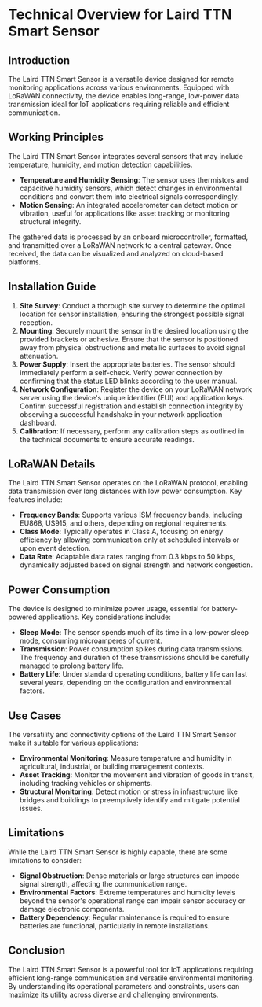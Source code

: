 # Technical Overview for Laird TTN Smart Sensor

## Introduction
The Laird TTN Smart Sensor is a versatile device designed for remote monitoring applications across various environments. Equipped with LoRaWAN connectivity, the device enables long-range, low-power data transmission ideal for IoT applications requiring reliable and efficient communication.

## Working Principles
The Laird TTN Smart Sensor integrates several sensors that may include temperature, humidity, and motion detection capabilities. 

- **Temperature and Humidity Sensing**: The sensor uses thermistors and capacitive humidity sensors, which detect changes in environmental conditions and convert them into electrical signals correspondingly.
- **Motion Sensing**: An integrated accelerometer can detect motion or vibration, useful for applications like asset tracking or monitoring structural integrity. 

The gathered data is processed by an onboard microcontroller, formatted, and transmitted over a LoRaWAN network to a central gateway. Once received, the data can be visualized and analyzed on cloud-based platforms.

## Installation Guide
1. **Site Survey**: Conduct a thorough site survey to determine the optimal location for sensor installation, ensuring the strongest possible signal reception.
2. **Mounting**: Securely mount the sensor in the desired location using the provided brackets or adhesive. Ensure that the sensor is positioned away from physical obstructions and metallic surfaces to avoid signal attenuation.
3. **Power Supply**: Insert the appropriate batteries. The sensor should immediately perform a self-check. Verify power connection by confirming that the status LED blinks according to the user manual.
4. **Network Configuration**: Register the device on your LoRaWAN network server using the device's unique identifier (EUI) and application keys. Confirm successful registration and establish connection integrity by observing a successful handshake in your network application dashboard.
5. **Calibration**: If necessary, perform any calibration steps as outlined in the technical documents to ensure accurate readings.

## LoRaWAN Details
The Laird TTN Smart Sensor operates on the LoRaWAN protocol, enabling data transmission over long distances with low power consumption. Key features include:

- **Frequency Bands**: Supports various ISM frequency bands, including EU868, US915, and others, depending on regional requirements.
- **Class Mode**: Typically operates in Class A, focusing on energy efficiency by allowing communication only at scheduled intervals or upon event detection.
- **Data Rate**: Adaptable data rates ranging from 0.3 kbps to 50 kbps, dynamically adjusted based on signal strength and network congestion.

## Power Consumption
The device is designed to minimize power usage, essential for battery-powered applications. Key considerations include:

- **Sleep Mode**: The sensor spends much of its time in a low-power sleep mode, consuming microamperes of current.
- **Transmission**: Power consumption spikes during data transmissions. The frequency and duration of these transmissions should be carefully managed to prolong battery life.
- **Battery Life**: Under standard operating conditions, battery life can last several years, depending on the configuration and environmental factors.

## Use Cases
The versatility and connectivity options of the Laird TTN Smart Sensor make it suitable for various applications:

- **Environmental Monitoring**: Measure temperature and humidity in agricultural, industrial, or building management contexts.
- **Asset Tracking**: Monitor the movement and vibration of goods in transit, including tracking vehicles or shipments.
- **Structural Monitoring**: Detect motion or stress in infrastructure like bridges and buildings to preemptively identify and mitigate potential issues.

## Limitations
While the Laird TTN Smart Sensor is highly capable, there are some limitations to consider:

- **Signal Obstruction**: Dense materials or large structures can impede signal strength, affecting the communication range.
- **Environmental Factors**: Extreme temperatures and humidity levels beyond the sensor's operational range can impair sensor accuracy or damage electronic components.
- **Battery Dependency**: Regular maintenance is required to ensure batteries are functional, particularly in remote installations.

## Conclusion
The Laird TTN Smart Sensor is a powerful tool for IoT applications requiring efficient long-range communication and versatile environmental monitoring. By understanding its operational parameters and constraints, users can maximize its utility across diverse and challenging environments.